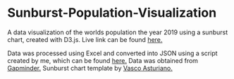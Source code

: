# Sunburst-Population-Visualization
A data visualization of the worlds population the year 2019 using a sunburst chart, created with D3.js. Live link can be found [here.](https://wska.github.io/Sunburst-Population-Visualization/) 

Data was processed using Excel and converted into JSON using a script created by me, which can be found [here.](https://github.com/wska/Hierarchical-JSON-maker) Data was obtained from [Gapminder.](https://www.gapminder.org/) Sunburst chart template by [Vasco Asturiano.](https://bl.ocks.org/vasturiano/12da9071095fbd4df434e60d52d2d58d)
